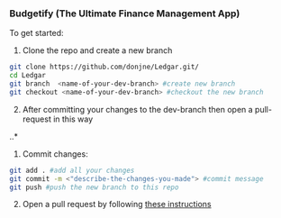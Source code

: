 ### Budgetify (The Ultimate Finance Management App)

To get started:

1. Clone the repo and create a new branch

```bash
git clone https://github.com/donjne/Ledgar.git/
cd Ledgar
git branch  <name-of-your-dev-branch> #create new branch
git checkout <name-of-your-dev-branch> #checkout the new branch
```

2. After committing your changes to the dev-branch then open a pull-request in this way

..*
1. Commit changes: 
```bash
git add . #add all your changes
git commit -m <"describe-the-changes-you-made"> #commit message
git push #push the new branch to this repo
```
2. Open a pull request by following [these instructions](https://docs.github.com/en/pull-requests/collaborating-with-pull-requests/proposing-changes-to-your-work-with-pull-requests/creating-a-pull-request)

